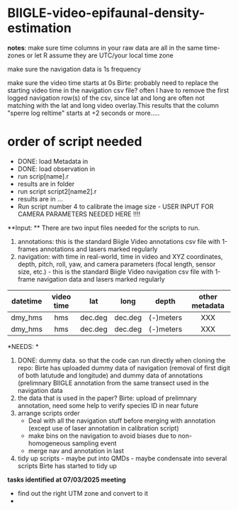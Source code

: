 # BIIGLE-video-epifaunal-density-estimation

**notes**: make sure time columns in your raw data are all in the same time-zones or let R assume they are UTC/your local time zone

make sure the navigation data is 1s frequency 

make sure the video time starts at 0s
Birte: probably need to replace the starting video time in the navigation csv file? often I have to remove the first logged navigation row(s) of the csv, since lat and long are often not matching with the lat and long video overlay.This results that the column "sperre log reltime" starts at +2 seconds or more.....

# order of script needed 
- DONE: load Metadata in
- DONE: load observation in
- run scrip[name].r
- results are in folder
- run script script2[name2].r
- results are in ...
- Run script number 4 to calibrate the image size - USER INPUT FOR CAMERA PARAMETERS NEEDED HERE !!!! 


**Input: ** There are two input files needed for the scripts to run.
1) annotations: this is the standard Biigle Video annotations csv file with 1-frames annotations and lasers marked regularly
2) navigation: with time in real-world, time in video and XYZ coordinates, depth, pitch, roll, yaw, and camera parameters (focal length, sensor size, etc.) - this is the standard Biigle Video navigation csv file with 1-frame navigation data and lasers marked regularly

|  datetime| video time | lat | long | depth | other metadata |
| :---: | :---: | :---: | :---: | :---: | :---: |
| dmy_hms | hms | dec.deg | dec.deg | (-)meters | XXX |
| dmy_hms | hms | dec.deg | dec.deg | (-)meters | XXX | 





*NEEDS: *
1) DONE: dummy data. so that the code can run directly when cloning the repo: Birte has uploaded dummy data of navigation (removal of first digit of both latutude and longitude) and dummy data of annotations (prelimnary BIIGLE annotation from the same transect used in the navigation data 
2) the data that is used in the paper? Birte: upload of prelimnary annotation, need some help to verify species ID in near future
3) arrange scripts order 
    - Deal with all the navigation stuff before merging with annotation (except use of laser annotation in calibration script)
    - make bins on the navigation to avoid biases due to non-homogeneous sampling event
    - merge nav and annotation in last
4) tidy up scripts - maybe put into QMDs - maybe condensate into several scripts Birte has started to tidy up 

**tasks identified at 07/03/2025 meeting**

- find out the right UTM zone and convert to it
- 
